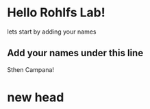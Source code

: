 # Hello Rohlfs Lab!
lets start by adding your names

## Add your names under this line
Sthen Campana!

# new head